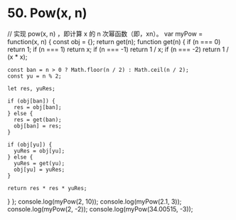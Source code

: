# 50. Pow(x, n)

// 实现 pow(x, n) ，即计算 x 的 n 次幂函数（即，xn）。
var myPow = function(x, n) {
  const obj = {};
  return get(n);
  function get(n) {
    if (n === 0) return 1;
    if (n === 1) return x;
    if (n === -1) return 1 / x;
    if (n === -2) return 1 / (x * x);

    const ban = n > 0 ? Math.floor(n / 2) : Math.ceil(n / 2);
    const yu = n % 2;

    let res, yuRes;

    if (obj[ban]) {
      res = obj[ban];
    } else {
      res = get(ban);
      obj[ban] = res;
    }

    if (obj[yu]) {
      yuRes = obj[yu];
    } else {
      yuRes = get(yu);
      obj[yu] = yuRes;
    }

    return res * res * yuRes;
  }
};
console.log(myPow(2, 10));
console.log(myPow(2.1, 3));
console.log(myPow(2, -2));
console.log(myPow(34.00515, -3));
